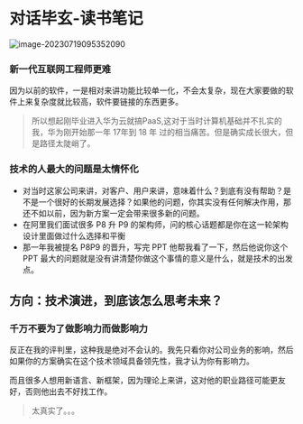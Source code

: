 # 对话毕玄-读书笔记


![image-20230719095352090](https://zhuyaguang-1308110266.cos.ap-shanghai.myqcloud.com/img/image-20230719095352090.png)





### 新一代互联网工程师更难

因为以前的软件，一是相对来讲功能比较单一化，不会太复杂，现在大家要做的软件上来复杂度就比较高，软件要链接的东西更多。

>  所以想起刚毕业进入华为云就搞PaaS,这对于当时计算机基础并不扎实的我，华为刚开始那一年 17年到 18 年 过的相当痛苦。但是确实成长很大，但是路径太陡峭了。

### 技术的人最大的问题是太情怀化

* 对当时这家公司来讲，对客户、用户来讲，意味着什么？到底有没有帮助？是不是一个很好的长期发展选择？如果他的问题，你其实没有任何解决作用，那还不如以前，因为新方案一定会带来很多新的问题。
* 在阿里我们面试很多 P8 升 P9 的架构师，问的核心话题都是你在这一轮架构设计里面做过什么选择和平衡
* 那一年我被提名 P8P9 的晋升，写完 PPT 他帮我看了一下，然后他说你这个 PPT 最大的问题就是没有讲清楚你做这个事情的意义是什么，就是技术的出发点。



## 方向：技术演进，到底该怎么思考未来？

### 千万不要为了做影响力而做影响力

反正在我的评判里，这种我是绝对不会认的。我先只看你对公司业务的影响，然后如果你的方案确实在这个技术领域具备领先性，我才认为你有影响力。

而且很多人想用新语言、新框架，因为理论上来讲，这对他的职业路径可能更友好，否则他出去不好找工作。

> 太真实了。。。

